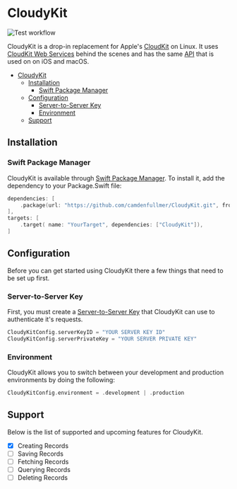 # CloudyKit

![Test workflow](https://github.com/camdenfullmer/CloudyKit/workflows/Test/badge.svg)

CloudyKit is a drop-in replacement for Apple's [CloudKit](https://developer.apple.com/icloud/cloudkit/) on Linux. It uses [CloudKit Web Services](https://developer.apple.com/library/archive/documentation/DataManagement/Conceptual/CloudKitWebServicesReference/index.html) behind the scenes and has the same [API](https://developer.apple.com/documentation/cloudkit) that is used on on iOS and macOS.

- [CloudyKit](#cloudykit)
  - [Installation](#installation)
    - [Swift Package Manager](#swift-package-manager)
  - [Configuration](#configuration)
    - [Server-to-Server Key](#server-to-server-key)
    - [Environment](#environment)
  - [Support](#support)

## Installation

### Swift Package Manager

CloudyKit is available through [Swift Package Manager](https://swift.org/package-manager/). To install it, add the dependency to your Package.Swift file:

```swift
dependencies: [
    .package(url: "https://github.com/camdenfullmer/CloudyKit.git", from: "0.1.0"),
],
targets: [
    .target( name: "YourTarget", dependencies: ["CloudyKit"]),
]
```

## Configuration

Before you can get started using CloudyKit there a few things that need to be set up first.

### Server-to-Server Key

First, you must create a [Server-to-Server Key](https://developer.apple.com/library/archive/documentation/DataManagement/Conceptual/CloudKitWebServicesReference/SettingUpWebServices.html#//apple_ref/doc/uid/TP40015240-CH24-SW6) that CloudyKit can use to authenticate it's requests.

```swift
CloudyKitConfig.serverKeyID = "YOUR SERVER KEY ID"
CloudyKitConfig.serverPrivateKey = "YOUR SERVER PRIVATE KEY"
```

### Environment

CloudyKit allows you to switch between your development and production environments by doing the following:

```swift
CloudyKitConfig.environment = .development | .production
```

## Support

Below is the list of supported and upcoming features for CloudyKit.

- [x] Creating Records
- [ ] Saving Records
- [ ] Fetching Records
- [ ] Querying Records
- [ ] Deleting Records
